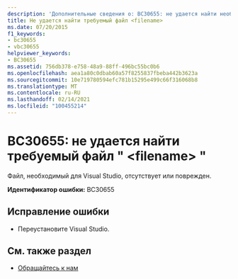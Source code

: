 ```yaml
---
description: 'Дополнительные сведения о: BC30655: не удается найти необходимый файл " <filename> "'
title: Не удается найти требуемый файл <filename>
ms.date: 07/20/2015
f1_keywords:
- bc30655
- vbc30655
helpviewer_keywords:
- BC30655
ms.assetid: 756db378-e758-48a9-88ff-496bc55bc0b6
ms.openlocfilehash: aea1a80c0dbab60a57f8255837fbeba442b3623a
ms.sourcegitcommit: 10e719780594efc781b15295e499c66f316068b8
ms.translationtype: MT
ms.contentlocale: ru-RU
ms.lasthandoff: 02/14/2021
ms.locfileid: "100455214"
---
```

# <a name="bc30655-unable-to-find-required-file-filename"></a>BC30655: не удается найти требуемый файл " \<filename> "

Файл, необходимый для Visual Studio, отсутствует или поврежден.

 **Идентификатор ошибки:** BC30655

## <a name="to-correct-this-error"></a>Исправление ошибки

- Переустановите Visual Studio.

## <a name="see-also"></a>См. также раздел

- [Обращайтесь к нам](/visualstudio/ide/feedback-options)
